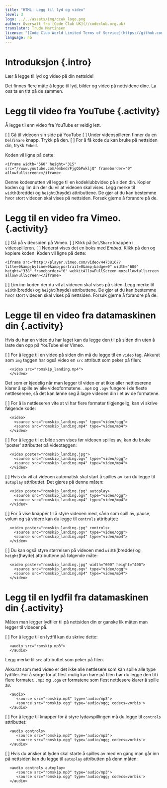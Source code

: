 ```yaml
---
title: "HTML: Legg til lyd og video"
level: 3
logo: ../../assets/img/ccuk_logo.png
author: Oversatt fra [Code Club UK](//codeclub.org.uk)
translator: Trude Martinsen
license: "[Code Club World Limited Terms of Service](https://github.com/CodeClub/webdev-curriculum/blob/master/LICENSE.md)"
language: nb
---
```


# Introduksjon {.intro}
Lær å legge til lyd og video på din nettside!

Det finnes flere måte å legge til lyd, bilder og video på nettsidene dine. La oss ta en titt på de sammen.

# Legg til video fra YouTube {.activity}

Å legge til enn video fra YouTube er veldig lett.

[ ] Gå til videoen sin side på YouTube
[ ] Under videospilleren finner du en `Del`/`Share` knapp. Trykk på den.
[ ] For å få kode du kan bruke på nettsiden din, trykk `Embed`.

Koden vil ligne på dette:
```
<iframe width="560" height="315" src="//www.youtube.com/embed/FjgQbPwkljQ" frameborder="0" allowfullscreen></iframe>
```

Denne kodesnutten vil legge til en kodeklubbvideo på siden din. Kopier koden og lim din der du vil at videoen skal vises. Legg merke til `width`(bredde) og `height`(høyde) attributtene. De gjør at du kan bestemme hvor stort videoen skal  vises på nettsiden. Forsøk gjerne å forandre på de.


# Legg til en video fra Vimeo. {.activity}

[ ] Gå på videosiden på Vimeo.
[ ] Klikk på `Del`/`Share` knappen i videospilleren.
[ ] Nederst vises det en boks med _Embed_. Klikk på den og kopiere koden. Koden vil ligne på dette:

```
<iframe src="http://player.vimeo.com/video/44738167?title=0&amp;byline=0&amp;portrait=0&amp;badge=0" width="600" height="338" frameborder="0" webkitAllowFullScreen mozallowfullscreen allowFullScreen></iframe>
```

[ ] Lim inn koden der du vil at videoen skal vises på siden. Legg merke til `width`(bredde) og `height`(høyde) attributtene. De gjør at du kan bestemme hvor stort videoen skal  vises på nettsiden. Forsøk gjerne å forandre på de.

# Legge til en video fra datamaskinen din {.activity}

Hvis du har en video du har laget kan du legge den til på siden din uten å laste den opp på YouTube eller Vimeo.

[ ] For å legge til en video på siden din må du legge til en `video` tag. Akkurat som `img` taggen har også video en `src` attributt som peker på filen:

```
  <video src="romskip_landing.mp4">
  </video>
```

Det som er kjedelig når man legger til video er at ikke aller nettleserene klarer å spille av alle videoformatene. `.mp4` og `.ogv` fungere i de fleste nettleserene, så det kan lønne seg å lagre videoen din i et av de formatene.

[ ] For å la nettleseren vite at vi har flere formater tilgjengelig, kan vi skrive følgende kode:

```
  <video>
    <source src="romskip_landing.ogv" type="video/ogg">
    <source src="romskip_landing.mp4" type="video/mp4">
  </video>
```

[ ] For å legge til et bilde som vises før videoen spilles av, kan du bruke 'poster' attributtet på videotaggen:

```
  <video poster="romskip_landing.jpg">
    <source src="romskip_landing.ogv" type="video/ogg">
    <source src="romskip_landing.mp4" type="video/mp4">
  </video>
```

[ ] Hvis du vil at videoen automatisk skal start å spilles av kan du legge til `autoplay` attributtet. Det gjøres på denne måten:

```
  <video poster="romskip_landing.jpg" autoplay>
    <source src="romskip_landing.ogv" type="video/ogg">
    <source src="romskip_landing.mp4" type="video/mp4">
  </video>
```

[ ] For å vise knapper til å styre videoen med, sånn som spill av, pause, volum og så videre kan du legge til `controls` attributtet:

```
  <video poster="romskip_landing.jpg" controls>
    <source src="romskip_landing.ogv" type="video/ogg">
    <source src="romskip_landing.mp4" type="video/mp4">
  </video>
```

[ ] Du kan også styre størrelsen på videoen med `width`(bredde) og `height`(høyde) attributtene på følgende måte:

```
  <video poster="romskip_landing.jpg" width="600" height="400">
    <source src="romskip_landing.ogv" type="video/ogg">
    <source src="romskip_landing.mp4" type="video/mp4">
  </video>
```

# Legg til en lydfil fra datamaskinen din {.activity}

Måten man legger lydfiler til på nettsiden din er ganske lik måten man legger til videoer på.

[ ] For å legge til en lydfil kan du skrive dette:

```
  <audio src="romskip.mp3">
  </audio>
```

Legg merke til `src` attributtet som peker på filen.

Akkurat som med video er det ikke alle nettlesere som kan spille alle type lydfiler. For å sørge for at flest mulig kan høre på filen bør du legge den til i flere formater. `.mp3` og `.oga` er formatene som flest nettlesere klarer å spille av.

```
  <audio>
     <source src="romskip.mp3" type='audio/mp3'>
     <source src="romskip.ogg" type='audio/ogg; codecs=vorbis'>
  </audio>
```

[ ] For å legge til knapper for å styre lydavspillingen må du legge til `controls` attributtet:

```
  <audio controls>
     <source src="romskip.mp3" type='audio/mp3'>
     <source src="romskip.ogg" type='audio/ogg; codecs=vorbis'>
  </audio>
```

[ ] Hvis du ønsker at lyden skal starte å spilles av med en gang man går inn på nettsiden kan du legge til `autoplay` attributten på denn måten:

```
  <audio controls autoplay>
     <source src="romskip.mp3" type='audio/mp3'>
     <source src="romskip.ogg" type='audio/ogg; codecs=vorbis'>
  </audio>
```
